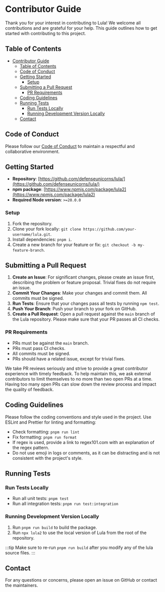 # Contributor Guide

Thank you for your interest in contributing to Lula! We welcome all contributions and are grateful for your help. This guide outlines how to get started with contributing to this project.

## Table of Contents

- [Contributor Guide](#contributor-guide)
  - [Table of Contents](#table-of-contents)
  - [Code of Conduct](#code-of-conduct)
  - [Getting Started](#getting-started)
    - [Setup](#setup)
  - [Submitting a Pull Request](#submitting-a-pull-request)
    - [PR Requirements](#pr-requirements)
  - [Coding Guidelines](#coding-guidelines)
  - [Running Tests](#running-tests)
    - [Run Tests Locally](#run-tests-locally)
    - [Running Development Version Locally](#running-development-version-locally)
  - [Contact](#contact)

## Code of Conduct

Please follow our [Code of Conduct](CODE_OF_CONDUCT.md) to maintain a respectful and collaborative environment.

## Getting Started

- **Repository**: [https://github.com/defenseunicorns/lula/](https://github.com/defenseunicorns/lula/)
- **npm package**: [https://www.npmjs.com/package/lula2](https://www.npmjs.com/package/lula2)
- **Required Node version**: `>=20.0.0`

### Setup

1. Fork the repository.
2. Clone your fork locally: `git clone https://github.com/your-username/lula.git`.
3. Install dependencies: `pnpm i`.
4. Create a new branch for your feature or fix: `git checkout -b my-feature-branch`.


## Submitting a Pull Request

1. **Create an Issue**: For significant changes, please create an issue first, describing the problem or feature proposal. Trivial fixes do not require an issue.
2. **Commit Your Changes**: Make your changes and commit them. All commits must be signed.
3. **Run Tests**: Ensure that your changes pass all tests by running `npm test`.
4. **Push Your Branch**: Push your branch to your fork on GitHub.
5. **Create a Pull Request**: Open a pull request against the `main` branch of the Lula repository. Please make sure that your PR passes all CI checks.

### PR Requirements

- PRs must be against the `main` branch.
- PRs must pass CI checks.
- All commits must be signed.
- PRs should have a related issue, except for trivial fixes.

We take PR reviews seriously and strive to provide a great contributor experience with timely feedback. To help maintain this, we ask external contributors to limit themselves to no more than two open PRs at a time. Having too many open PRs can slow down the review process and impact the quality of feedback.

## Coding Guidelines

Please follow the coding conventions and style used in the project. Use ESLint and Prettier for linting and formatting:

- Check formatting: `pnpm run lint`
- Fix formatting: `pnpm run format`
- If regex is used, provide a link to regex101.com with an explanation of the regex pattern.
- Do not use emoji in logs or comments, as it can be distracting and is not consistent with the project's style.

## Running Tests

### Run Tests Locally

- Run all unit tests: `pnpm test`
- Run all integration tests: `pnpm run test:integration`


### Running Development Version Locally

1. Run `pnpm run build` to build the package.
2. Run `npx lula2` to use the local version of Lula from the root of the repository.

:::tip
Make sure to re-run `pnpm run build` after you modify any of the lula source files.
:::

## Contact

For any questions or concerns, please open an issue on GitHub or contact the maintainers.
